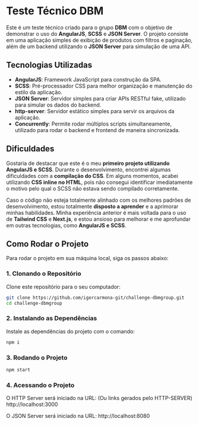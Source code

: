 # Teste Técnico DBM

Este é um teste técnico criado para o grupo **DBM** com o objetivo de demonstrar o uso do **AngularJS**, **SCSS** e **JSON Server**. O projeto consiste em uma aplicação simples de exibição de produtos com filtros e paginação, além de um backend utilizando o **JSON Server** para simulação de uma API.

## Tecnologias Utilizadas

- **AngularJS**: Framework JavaScript para construção da SPA.
- **SCSS**: Pré-processador CSS para melhor organização e manutenção do estilo da aplicação.
- **JSON Server**: Servidor simples para criar APIs RESTful fake, utilizado para simular os dados do backend.
- **http-server**: Servidor estático simples para servir os arquivos da aplicação.
- **Concurrently**: Permite rodar múltiplos scripts simultaneamente, utilizado para rodar o backend e frontend de maneira sincronizada.

## Dificuldades

Gostaria de destacar que este é o meu **primeiro projeto utilizando AngularJS e SCSS**. Durante o desenvolvimento, encontrei algumas dificuldades com a **compilação do CSS**. Em alguns momentos, acabei utilizando **CSS inline no HTML**, pois não consegui identificar imediatamente o motivo pelo qual o SCSS não estava sendo compilado corretamente.

Caso o código não esteja totalmente alinhado com os melhores padrões de desenvolvimento, estou totalmente **disposto a aprender** e a aprimorar minhas habilidades. Minha experiência anterior é mais voltada para o uso de **Tailwind CSS** e **Next.js**, e estou ansioso para melhorar e me aprofundar em outras tecnologias, como **AngularJS e SCSS**.

## Como Rodar o Projeto

Para rodar o projeto em sua máquina local, siga os passos abaixo:

### 1. Clonando o Repositório

Clone este repositório para o seu computador:

```bash
git clone https://github.com/igorcarmona-git/challenge-dbmgroup.git
cd challenge-dbmgroup
```

### 2. Instalando as Dependências

Instale as dependências do projeto com o comando:

```bash
npm i
```

### 3. Rodando o Projeto

```bash
npm start
```

### 4. Acessando o Projeto

O HTTP Server será iniciado na URL: (Ou links gerados pelo HTTP-SERVER)
http://localhost:3000

O JSON Server será iniciado na URL:
http://localhost:8080
